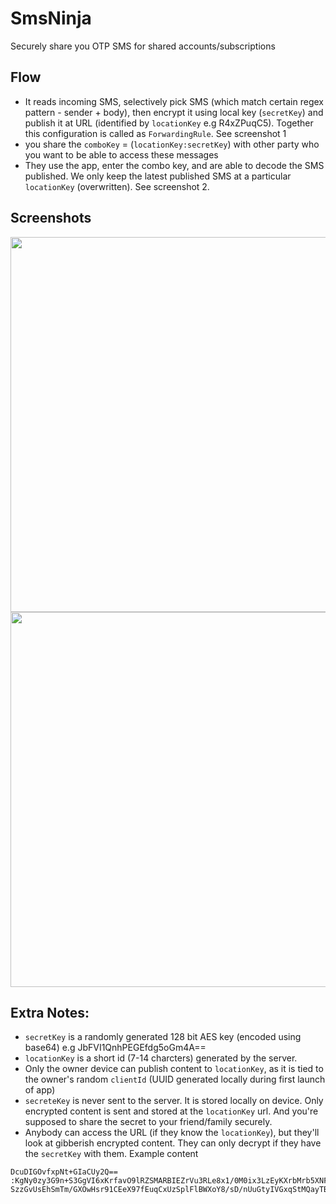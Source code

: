 # SmsNinja
Securely share you OTP SMS for shared accounts/subscriptions

## Flow
- It reads incoming SMS, selectively pick SMS (which match certain regex pattern - sender + body), then encrypt it using local key (`secretKey`) and publish it at URL (identified by `locationKey` e.g R4xZPuqC5). Together this configuration is called as `ForwardingRule`. See screenshot 1
- you share the `comboKey` = (`locationKey:secretKey`) with other party who you want to be able to access these messages
- They use the app, enter the combo key, and are able to decode the SMS published. We only keep the latest published SMS at a particular `locationKey` (overwritten). See screenshot 2.


## Screenshots
<p float="left">
  <img src="https://user-images.githubusercontent.com/1778327/168960610-a015f4c5-f6f9-41cd-94aa-e256a9e03de6.png" height="600" />
  <img src="https://user-images.githubusercontent.com/1778327/168960623-7ee4b545-227b-4a10-80c8-6e29c80da927.png" height="600" /> 
</p>


## Extra Notes:
- `secretKey` is a randomly generated 128 bit AES key (encoded using base64) e.g JbFVI1QnhPEGEfdg5oGm4A==
- `locationKey` is a short id (7-14 charcters) generated by the server.
- Only the owner device can publish content to `locationKey`, as it is tied to the owner's random `clientId` (UUID generated locally during first launch of app)
- `secreteKey` is never sent to the server. It is stored locally on device. Only encrypted content is sent and stored at the `locationKey` url. And you're supposed to share the secret to your friend/family securely.
- Anybody can access the URL (if they know the `locationKey`), but they'll look at gibberish encrypted content. They can only decrypt if they have the `secretKey` with them. Example content
```
DcuDIGOvfxpNt+GIaCUy2Q==
:KgNy0zy3G9n+S3GgVI6xKrfavO9lRZSMARBIEZrVu3RLe8x1/0M0ix3LzEyKXrbMrb5XNFOeP9B8
SzzGvUsEhSmTm/GXOwHsr91CEeX97fEuqCxUzSplFlBWXoY8/sD/nUuGtyIVGxqStMQayTBTVg==
```

